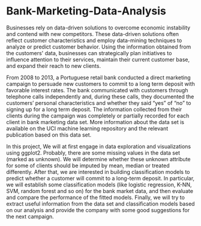 # Bank-Marketing-Data-Analysis

Businesses rely on data-driven solutions to overcome economic instability and contend with new competitors. These data-driven solutions often reflect customer characteristics and employ data-mining techniques to analyze or predict customer behavior. Using the information obtained from the customers' data, businesses can strategically plan initiatives to influence attention to their services, maintain their current customer base, and expand their reach to new clients.   

From 2008 to 2013, a Portuguese retail bank conducted a direct marketing campaign to persuade new customers to commit to a long term deposit with favorable interest rates. The bank communicated with customers through telephone calls independently and, during these calls, they documented the customers’ personal characteristics and whether they said “yes” of “no” to signing up for a long term deposit. The information collected from their clients during the campaign was completely or partially recorded for each client in bank marketing data set. More information about the data set is available on the UCI machine learning repository and the relevant publication based on this data set. 

In this project, We will at first engage in data exploration and visualizations using ggplot2. Probably, there are some missing values in the data set (marked as unknown). We will determine whether these unknown attribute for some of clients should be imputed by mean, median or treated differently. After that, we are interested in building classification models to predict whether a customer will commit to a long-term deposit. In particular, we will establish some classification models (like logistic regression, K-NN, SVM, random forest and so on) for the bank market data, and then evaluate and compare the performance of the fitted models. Finally, we will try to extract useful information from the data set and classification models based on our analysis and provide the company with some good suggestions for the next campaign.
